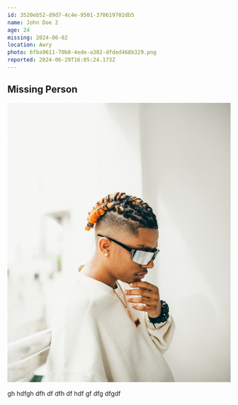 ```yaml
---
id: 3520eb52-d9d7-4c4e-9501-370619702db5
name: John Doe 2
age: 24
missing: 2024-06-02
location: Awry
photo: 6fba9611-70b0-4ede-a302-dfded468b329.png
reported: 2024-06-29T16:05:24.173Z
---
```


  ## Missing Person
  
  ![John Doe 2](images/6fba9611-70b0-4ede-a302-dfded468b329.png)
  
  gh hdfgh dfh df dfh df hdf  gf dfg dfgdf